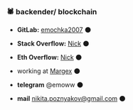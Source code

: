 ### 🕷 backender/ blockchain

- **GitLab:** [emochka2007](https://gitlab.com/emochka2007) 🌑
- **Stack Overflow:** [Nick](https://stackoverflow.com/users/21364335/nick) 🌑
- **Eth Overflow:** [Nick](https://ethereum.stackexchange.com/users/133652/nick) 🌑

- working at [Margex](https://margex.com/en) 🌑
- **telegram** @emoww 🌑
- **mail** nikita.poznyakov@gmail.com  🌑


